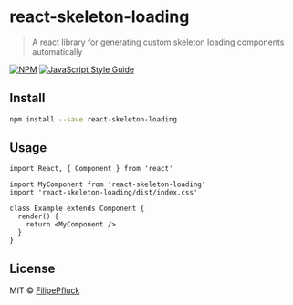 # react-skeleton-loading

> A react library for generating custom skeleton loading components automatically

[![NPM](https://img.shields.io/npm/v/react-skeleton-loading.svg)](https://www.npmjs.com/package/react-skeleton-loading) [![JavaScript Style Guide](https://img.shields.io/badge/code_style-standard-brightgreen.svg)](https://standardjs.com)

## Install

```bash
npm install --save react-skeleton-loading
```

## Usage

```tsx
import React, { Component } from 'react'

import MyComponent from 'react-skeleton-loading'
import 'react-skeleton-loading/dist/index.css'

class Example extends Component {
  render() {
    return <MyComponent />
  }
}
```

## License

MIT © [FilipePfluck](https://github.com/FilipePfluck)
